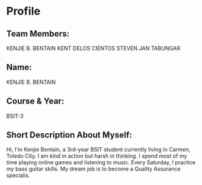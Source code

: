 # Profile

## Team Members:

KENJIE B. BENTAIN
KENT DELOS CIENTOS
STEVEN JAN TABUNGAR


## Name: 

KENJIE B. BENTAIN

## Course & Year: 

BSIT-3

## Short Description About Myself:

Hi, I'm Kenjie Bentain, a 3rd-year BSIT student currently living in Carmen, Toledo City. 
I am kind in action but harsh in thinking. 
I spend most of my time playing online games and listening to music. 
Every Saturday, I practice my bass guitar skills. 
My dream job is to become a Quality Assurance specialis.

